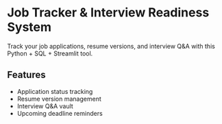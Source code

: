 # Job Tracker & Interview Readiness System

Track your job applications, resume versions, and interview Q&A with this Python + SQL + Streamlit tool.

## Features

- Application status tracking
- Resume version management
- Interview Q&A vault
- Upcoming deadline reminders
